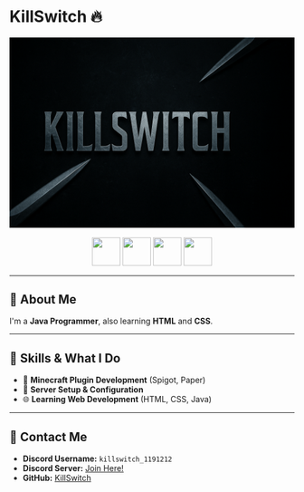 
# KillSwitch 🔥

<p align="center">
  <img src="./assets/killswitch_banner.png" width="600" />
</p>

<p align="center">
  <img src="https://upload.wikimedia.org/wikipedia/en/3/30/Java_programming_language_logo.svg" width="50" height="50" />
  <img src="https://upload.wikimedia.org/wikipedia/commons/6/61/HTML5_logo_and_wordmark.svg" width="50" height="50" />
  <img src="https://upload.wikimedia.org/wikipedia/commons/d/d5/CSS3_logo_and_wordmark.svg" width="50" height="50" />
  <img src="https://raw.githubusercontent.com/andreasbm/readme/master/assets/icons/minecraft.svg" width="50" height="50" />
</p>

---

## 👋 About Me

I'm a **Java Programmer**, also learning **HTML** and **CSS**.

---

## 🚀 Skills & What I Do

- 🧩 **Minecraft Plugin Development** (Spigot, Paper)
- 🔧 **Server Setup & Configuration**
- 🌐 **Learning Web Development** (HTML, CSS, Java)

---

## 💬 Contact Me

- **Discord Username:** `killswitch_1191212`  
- **Discord Server:** [Join Here!](https://discord.gg/NagKCQdJjc)  
- **GitHub:** [KillSwitch](https://github.com/YourUsername)
